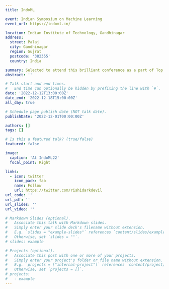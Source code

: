 ```yaml
---
title: IndoML

event: Indian Symposium on Machine Learning
event_url: https://indoml.in/

location: Indian Institute of Technology, Gandhinagar
address:
  street: Palaj
  city: Gandhinagar
  region: Gujrat
  postcode: '382355'
  country: India

summary: Selected to attend this brilliant conference as a part of Top 8 winner in the IndoML Datathon Challenge. It was quite engaging to learn about the research going on in the Indian ML community.
abstract: ''

# Talk start and end times.
#   End time can optionally be hidden by prefixing the line with `#`.
date: '2022-12-12T13:00:00Z'
date_end: '2022-12-18T15:00:00Z'
all_day: true

# Schedule page publish date (NOT talk date).
publishDate: '2022-12-01T00:00:00Z'

authors: []
tags: []

# Is this a featured talk? (true/false)
featured: false

image:
  caption: 'At IndoML22'
  focal_point: Right

links:
  - icon: twitter
    icon_pack: fab
    name: Follow
    url: https://twitter.com/rishidarkdevil
url_code: ''
url_pdf: ''
url_slides: ''
url_video: ''

# Markdown Slides (optional).
#   Associate this talk with Markdown slides.
#   Simply enter your slide deck's filename without extension.
#   E.g. `slides = "example-slides"` references `content/slides/example-slides.md`.
#   Otherwise, set `slides = ""`.
# slides: example

# Projects (optional).
#   Associate this post with one or more of your projects.
#   Simply enter your project's folder or file name without extension.
#   E.g. `projects = ["internal-project"]` references `content/project/deep-learning/index.md`.
#   Otherwise, set `projects = []`.
# projects:
#   - example
---
```


<!-- {{% callout note %}}
Click on the **Slides** button above to view the built-in slides feature.
{{% /callout %}}

Slides can be added in a few ways:

- **Create** slides using Wowchemy's [_Slides_](https://wowchemy.com/docs/managing-content/#create-slides) feature and link using `slides` parameter in the front matter of the talk file
- **Upload** an existing slide deck to `static/` and link using `url_slides` parameter in the front matter of the talk file
- **Embed** your slides (e.g. Google Slides) or presentation video on this page using [shortcodes](https://wowchemy.com/docs/writing-markdown-latex/).

Further event details, including [page elements](https://wowchemy.com/docs/writing-markdown-latex/) such as image galleries, can be added to the body of this page.
 -->